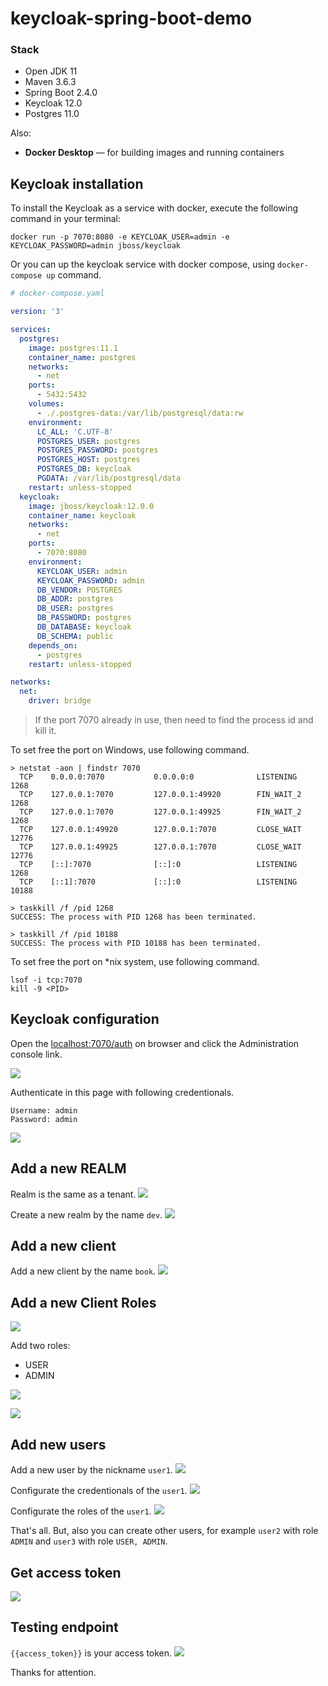 # keycloak-spring-boot-demo

### Stack
- Open JDK 11
- Maven 3.6.3
- Spring Boot 2.4.0
- Keycloak 12.0
- Postgres 11.0

Also:
- **Docker Desktop** &mdash; for building images and running containers

## Keycloak installation
To install the Keycloak as a service with docker, execute the following command in your terminal:
```
docker run -p 7070:8080 -e KEYCLOAK_USER=admin -e KEYCLOAK_PASSWORD=admin jboss/keycloak
```

Or you can up the keycloak service with docker compose, using `docker-compose up` command.
```yaml
# docker-compose.yaml

version: '3'

services:
  postgres:
    image: postgres:11.1
    container_name: postgres
    networks:
      - net
    ports:
      - 5432:5432
    volumes:
      - ./.postgres-data:/var/lib/postgresql/data:rw
    environment:
      LC_ALL: 'C.UTF-8'
      POSTGRES_USER: postgres
      POSTGRES_PASSWORD: postgres
      POSTGRES_HOST: postgres
      POSTGRES_DB: keycloak
      PGDATA: /var/lib/postgresql/data
    restart: unless-stopped
  keycloak:
    image: jboss/keycloak:12.0.0
    container_name: keycloak
    networks:
      - net
    ports:
      - 7070:8080
    environment:
      KEYCLOAK_USER: admin
      KEYCLOAK_PASSWORD: admin
      DB_VENDOR: POSTGRES
      DB_ADDR: postgres
      DB_USER: postgres
      DB_PASSWORD: postgres
      DB_DATABASE: keycloak
      DB_SCHEMA: public
    depends_on:
      - postgres
    restart: unless-stopped

networks:
  net:
    driver: bridge
```

> If the port 7070 already in use, then need to find the process id and kill it.

To set free the port on Windows, use following command.
```
> netstat -aon | findstr 7070
  TCP    0.0.0.0:7070           0.0.0.0:0              LISTENING       1268
  TCP    127.0.0.1:7070         127.0.0.1:49920        FIN_WAIT_2      1268
  TCP    127.0.0.1:7070         127.0.0.1:49925        FIN_WAIT_2      1268
  TCP    127.0.0.1:49920        127.0.0.1:7070         CLOSE_WAIT      12776
  TCP    127.0.0.1:49925        127.0.0.1:7070         CLOSE_WAIT      12776
  TCP    [::]:7070              [::]:0                 LISTENING       1268
  TCP    [::1]:7070             [::]:0                 LISTENING       10188
  
> taskkill /f /pid 1268
SUCCESS: The process with PID 1268 has been terminated.

> taskkill /f /pid 10188
SUCCESS: The process with PID 10188 has been terminated.
```

To set free the port on \*nix system, use following command.
```
lsof -i tcp:7070
kill -9 <PID>
```

## Keycloak configuration
Open the [localhost:7070/auth](http://localhost:7070/auth) on browser and click the Administration console link.

![](https://i.ibb.co/sVxX3Hw/image.png)

Authenticate in this page with following credentionals.
```
Username: admin
Password: admin
```
![](https://i.ibb.co/cgSW1Rs/image.png)

## Add a new REALM
Realm is the same as a tenant.
![](https://i.ibb.co/Mn12Jm4/image.png)

Create a new realm by the name `dev`.
![](https://i.ibb.co/t29xsSQ/image.png)

## Add a new client
Add a new client by the name `book`.
![](https://i.ibb.co/kczrbMX/image.png)

## Add a new Client Roles
![](https://i.ibb.co/8XPgp6m/image.png)

Add two roles:
- USER
- ADMIN

![](https://i.ibb.co/LCWnrhN/image.png)

![](https://i.ibb.co/9rP7mQ9/image.png)

## Add new users

Add a new user by the nickname `user1`.
![](https://i.ibb.co/XbkMZk0/image.png)

Configurate the credentionals of the `user1`.
![](https://i.ibb.co/4ThN9NZ/image.png)

Configurate the roles of the `user1`.
![](https://i.ibb.co/TBpH1xd/image.png)

That's all. But, also you can create other users, for example `user2` with role `ADMIN` and `user3` with role `USER, ADMIN`.

## Get access token
![](https://i.ibb.co/RCRPVgY/image.png)

## Testing endpoint
`{{access_token}}` is your access token.
![](https://i.ibb.co/n6zBtGx/image.png)


Thanks for attention.
